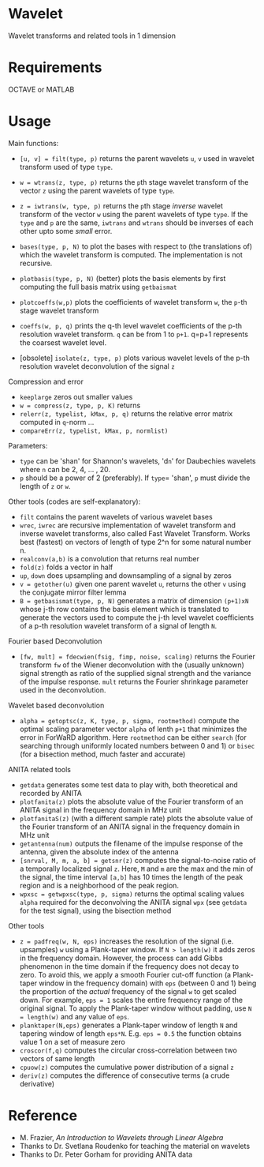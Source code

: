 # Wavelet

Wavelet transforms and related tools in 1 dimension

# Requirements

OCTAVE or MATLAB

# Usage

Main functions:
* `[u, v] = filt(type, p)` returns the parent wavelets `u`, `v` used in wavelet transform used of type `type`.
* `w = wtrans(z, type, p)` returns the `p`th stage wavelet transform of the vector `z` using the parent wavelets of type `type`.
* `z = iwtrans(w, type, p)` returns the `p`th stage _inverse_ wavelet transform of the vector `w` using the parent wavelets of type `type`. If the `type` and `p` are the same, `iwtrans` and `wtrans` should be inverses of each other upto some _small_ error.
* `bases(type, p, N)` to plot the bases with respect to (the translations of) which the wavelet transform is computed. The implementation is not recursive.
* `plotbasis(type, p, N)` (better) plots the basis elements by first computing the full basis matrix using `getbaismat`
* `plotcoeffs(w,p)` plots the coefficients of wavelet transform `w`, the `p`-th stage wavelet transform
* `coeffs(w, p, q)` prints the q-th level wavelet coefficients of the p-th resolution wavelet transform. `q` can be from 1 to `p+1`. q=p+1 represents the coarsest wavelet level.

* [obsolete] `isolate(z, type, p)` plots various wavelet levels of the p-th resolution wavelet deconvolution of the signal `z`

Compression and error
* `keeplarge` zeros out smaller values
* `w = compress(z, type, p, K)` returns 
* `relerr(z, typelist, kMax, p, q)` returns the relative error matrix computed in `q`-norm ...
* `compareErr(z, typelist, kMax, p, normlist)`

Parameters:
* `type` can be 'shan' for Shannon's wavelets, 'd`n`' for Daubechies wavelets where `n` can be 2, 4, ... , 20.
* `p` should be a power of 2 (preferably). If `type`= 'shan', `p` must divide the length of `z` or `w`.

Other tools (codes are self-explanatory):
* `filt` contains the parent wavelets of various wavelet bases
* `wrec`, `iwrec` are recursive implementation of wavelet transform and inverse wavelet transforms, also called Fast Wavelet Transform. Works best (fastest) on vectors of length of type 2^n for some natural number n.
* `realconv(a,b)` is a convolution that returns real number
* `fold(z)` folds a vector in half
* `up`, `down` does upsampling and downsampling of a signal by zeros
* `v = getother(u)` given one parent wavelet `u`, returns the other `v` using the conjugate mirror filter lemma
* `B = getbasismat(type, p, N)` generates a matrix of dimension `(p+1)xN` whose j-th row contains the basis element which is translated to generate the vectors used to compute the j-th level wavelet coefficients of a p-th resolution wavelet transform of a signal of length `N`.


Fourier based Deconvolution
* `[fw, mult] = fdecwien(fsig, fimp, noise, scaling)` returns the Fourier transform `fw` of the Wiener deconvolution with the (usually unknown) signal strength as ratio of the supplied signal strength and the variance of the impulse response. `mult` returns the Fourier shrinkage parameter used in the deconvolution.

Wavelet based deconvolution
* `alpha = getoptsc(z, K, type, p, sigma, rootmethod)` compute the optimal  scaling parameter vector `alpha` of lenth `p+1` that minimizes the error in ForWaRD algorithm. Here `rootmethod` can be either `search` (for searching through uniformly located numbers between 0 and 1) or `bisec` (for a bisection method, much faster and accurate)

ANITA related tools
* `getdata` generates some test data to play with, both theoretical and recorded by ANITA
* `plotfanita(z)` plots the absolute value of the Fourier transform of an ANITA signal in the frequency domain in MHz unit
* `plotfanitaS(z)` (with a different sample rate) plots the absolute value of the Fourier transform of an ANITA signal in the frequency domain in MHz unit
* `getantenna(num)` outputs the filename of the impulse response of the antenna, given the absolute index of the antenna
* `[snrval, M, m, a, b] = getsnr(z)` computes the signal-to-noise ratio of a temporally localized signal `z`. Here, `M` and `m` are the max and the min of the signal, the time interval `[a,b]` has 10 times the length of the peak region and is a neighborhood of the peak region.
* `wpxsc = getwpxsc(type, p, sigma)` returns the optimal scaling values `alpha` required for the deconvolving the ANITA signal `wpx` (see `getdata` for the test signal), using the bisection method 

Other tools
* `z = padfreq(w, N, eps)` increases the resolution of the signal (i.e. upsamples) `w` using a Plank-taper window. If `N > length(w)` it adds zeros in the frequency domain. However, the process can add Gibbs phenomenon in the time domain if the frequency does not decay to zero. To avoid this, we apply a smooth Fourier cut-off function (a Plank-taper window in the frequency domain) with `eps` (between 0 and 1) being the proportion of the _actual_ frequency of the signal `w` to get scaled down. For example, `eps = 1` scales the entire frequency range of the original signal. 
To apply the Plank-taper window without padding, use `N = length(w)` and any value of `eps`.
* `planktaper(N,eps)` generates a Plank-taper window of length `N` and tapering window of length `eps*N`. E.g. `eps = 0.5` the function obtains value 1 on a set of measure zero
* `croscor(f,q)` computes the circular cross-correlation between two vectors of same length
* `cpuow(z)` computes the cumulative power distribution of a signal `z`
* `deriv(z)` computes the difference of consecutive terms (a crude derivative)


# Reference

* M. Frazier, _An Introduction to Wavelets through Linear Algebra_
* Thanks to Dr. Svetlana Roudenko for teaching the material on wavelets
* Thanks to Dr. Peter Gorham for providing ANITA data
